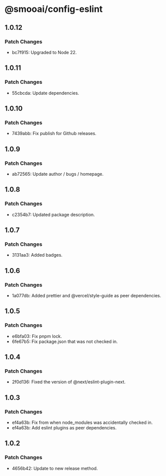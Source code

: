 # @smooai/config-eslint

## 1.0.12

### Patch Changes

- bc7f915: Upgraded to Node 22.

## 1.0.11

### Patch Changes

- 55cbcda: Update dependencies.

## 1.0.10

### Patch Changes

- 7439abb: Fix publish for Github releases.

## 1.0.9

### Patch Changes

- ab72565: Update author / bugs / homepage.

## 1.0.8

### Patch Changes

- c2354b7: Updated package description.

## 1.0.7

### Patch Changes

- 3131aa3: Added badges.

## 1.0.6

### Patch Changes

- 1a077db: Added prettier and @vercel/style-guide as peer dependencies.

## 1.0.5

### Patch Changes

- e6bfa03: Fix pnpm lock.
- 6fe67b5: Fix package.json that was not checked in.

## 1.0.4

### Patch Changes

- 2f0d136: Fixed the version of @next/eslint-plugin-next.

## 1.0.3

### Patch Changes

- ef4a63b: Fix from when node_modules was accidentally checked in.
- ef4a63b: Add eslint plugins as peer dependencies.

## 1.0.2

### Patch Changes

- 4656b42: Update to new release method.
